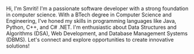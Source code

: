 Hi, I'm Smriti! I'm a passionate software developer with a strong foundation in computer science. With a BTech degree in Computer Science and Engineering, I've honed my skills in programming languages like Java, Python, C++, and C# .NET. 
I'm enthusiastic about Data Structures and Algorithms (DSA), Web Development, and Database Management Systems (DBMS). 
Let's connect and explore opportunities to create innovative solutions!


